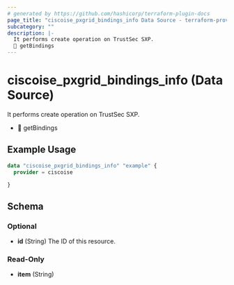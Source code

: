 ```yaml
---
# generated by https://github.com/hashicorp/terraform-plugin-docs
page_title: "ciscoise_pxgrid_bindings_info Data Source - terraform-provider-ciscoise"
subcategory: ""
description: |-
  It performs create operation on TrustSec SXP.
  🚧 getBindings
---
```


# ciscoise_pxgrid_bindings_info (Data Source)

It performs create operation on TrustSec SXP.

- 🚧 getBindings

## Example Usage

```terraform
data "ciscoise_pxgrid_bindings_info" "example" {
  provider = ciscoise

}
```

<!-- schema generated by tfplugindocs -->
## Schema

### Optional

- **id** (String) The ID of this resource.

### Read-Only

- **item** (String)


